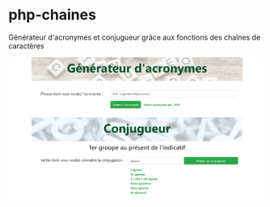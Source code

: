 # php-chaines
Générateur d'acronymes et conjugueur grâce aux fonctions des chaînes de caractères

![php-chaines](/maquette-chaines.png)
